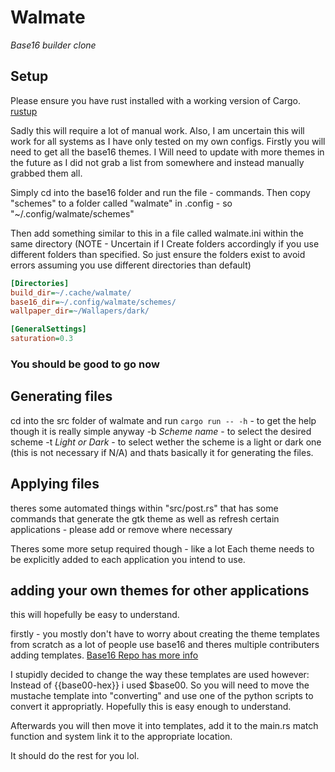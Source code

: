 # Walmate
  *Base16 builder clone*
## Setup
  Please ensure you have rust installed with a working version of Cargo.
  [rustup](https://rustup.rs/)

  Sadly this will require a lot of manual work. Also, I am uncertain this will
  work for all systems as I have only tested on my own configs.
  Firstly you will need to get all the base16 themes. I Will need to
  update with more themes in the future as I did not grab a list from somewhere
  and instead manually grabbed them all.
  
  Simply cd into the base16 folder and run the file - commands. Then copy "schemes" to a
  folder called "walmate" in .config - so "~/.config/walmate/schemes"
  
  Then add something similar to this in a file called walmate.ini within the
  same directory (NOTE - Uncertain if I Create folders accordingly if you use
  different folders than specified. So just ensure the folders exist to avoid
  errors assuming you use different directories than default)
  ```ini
  [Directories]
  build_dir=~/.cache/walmate/
  base16_dir=~/.config/walmate/schemes/
  wallpaper_dir=~/Wallapers/dark/

  [GeneralSettings]
  saturation=0.3
  ```
  
  ### You should be good to go now
  ## Generating files
  cd into the src folder of walmate and run 
  `cargo run -- -h` - to get the help though it is really simple anyway
  -b *Scheme name* - to select the desired scheme
  -t *Light or Dark* - to select wether the scheme is a light or dark one (this
  is not necessary if N/A)
  and thats basically it for generating the files.
  
  ## Applying files
  theres some automated things within "src/post.rs" that has some commands that
  generate the gtk theme as well as refresh certain applications - please add or
  remove where necessary

  Theres some more setup required though - like a lot
  Each theme needs to be explicitly added to each application you intend to use.
  
  ## adding your own themes for other applications
  this will hopefully be easy to understand.
  
  firstly - you mostly don't have to worry about creating the theme templates
  from scratch as a lot of people use base16 and theres multiple contributers
  adding templates.
  [Base16 Repo has more info](https://github.com/chriskempson/base16)
  
  I stupidly decided to change the way these templates are used however:
    Instead of {{base00-hex}} i used $base00.
    So you will need to move the mustache template into "converting" and use one
    of the python scripts to convert it appropriatly. Hopefully this is easy
    enough to understand.
  
  Afterwards you will then move it into templates, add it to the main.rs match
  function and system link it to the appropriate location.
  
  It should do the rest for you lol.
  
  
